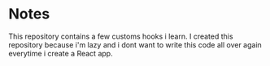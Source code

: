 # Notes

This repository contains a few customs hooks i learn. I created this repository
because i'm lazy and i dont want to write this code all over again everytime i
create a React app.